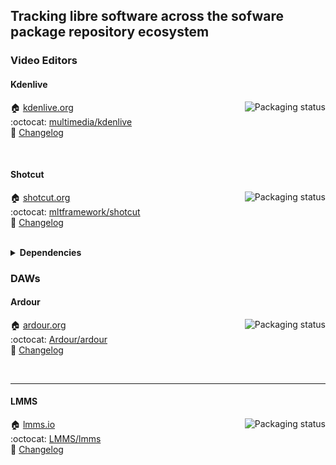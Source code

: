 ## Tracking libre software across the sofware package repository ecosystem

### Video Editors

#### Kdenlive
<a href="https://repology.org/project/kdenlive/versions">
    <img src="https://repology.org/badge/vertical-allrepos/kdenlive.svg?columns=3&header=Kdenlive" alt="Packaging status" align="right">
</a>

:house: [kdenlive.org](https://kdenlive.org)  
:octocat: [multimedia/kdenlive](https://invent.kde.org/multimedia/kdenlive)  
:bookmark: [Changelog](https://github.com/mltframework/mlt/blob/master/NEWS)

<br clear="right"/>


#### Shotcut
<a href="https://repology.org/project/shotcut/versions">
    <img src="https://repology.org/badge/vertical-allrepos/shotcut.svg?columns=3&header=Shotcut" alt="Packaging status" align="right">
</a>

:house: [shotcut.org](https://shotcut.org)  
:octocat: [mltframework/shotcut](https://github.com/mltframework/shotcut)  
:bookmark: [Changelog](https://github.com/mltframework/mlt/blob/master/NEWS)

<br clear="right"/>

<details>
  <summary><b>Dependencies</b></summary>
<a href="https://repology.org/project/mlt/versions">
    <img src="https://repology.org/badge/vertical-allrepos/mlt.svg?columns=3&header=mlt" alt="Packaging status" align="right">
</a>

:house: [mltframework.org](https://mltframework.org)  
:octocat: [mltframework/mlt](https://github.com/mltframework/mlt)  
:bookmark: [Changelog](https://github.com/mltframework/mlt/blob/master/NEWS)

<br clear="right"/>

</details>

### DAWs

#### Ardour
<a href="https://repology.org/project/ardour/versions">
    <img src="https://repology.org/badge/vertical-allrepos/ardour.svg?columns=3&header=Ardour" alt="Packaging status" align="right">
</a>

:house: [ardour.org](https://ardour.org)  
:octocat: [Ardour/ardour](https://github.com/Ardour/ardour)  
:bookmark: [Changelog](https://github.com/mltframework/mlt/blob/master/NEWS)

<br clear="right"/>

----

#### LMMS
<a href="https://repology.org/project/lmms/versions">
    <img src="https://repology.org/badge/vertical-allrepos/lmms.svg?columns=3&header=LMMS" alt="Packaging status" align="right">
</a>

:house: [lmms.io](https://lmms.io)  
:octocat: [LMMS/lmms](https://github.com/LMMS/lmms)  
:bookmark: [Changelog](https://github.com/mltframework/mlt/blob/master/NEWS)
